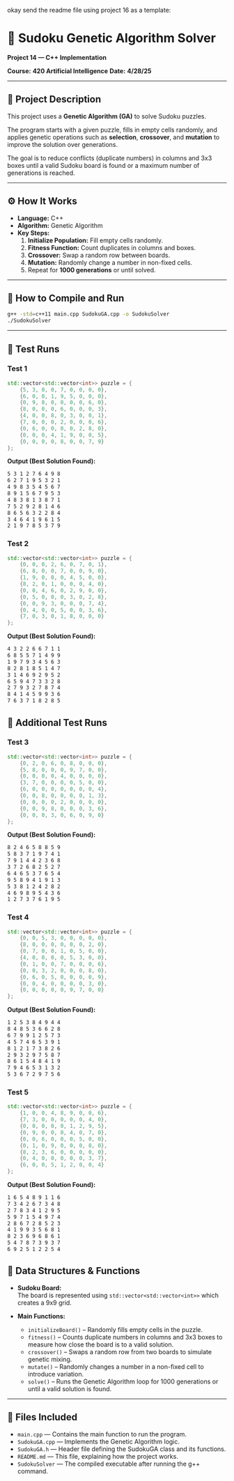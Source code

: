 okay send the readme file using project 16 as a template:
# 🎯 Sudoku Genetic Algorithm Solver
**Project 14 — C++ Implementation**

**Course:** **420 Artificial Intelligence** 
**Date:** **4/28/25**

---

## 📖 **Project Description**
This project uses a **Genetic Algorithm (GA)** to solve Sudoku puzzles.

The program starts with a given puzzle, fills in empty cells randomly, and applies genetic operations such as **selection**, **crossover**, and **mutation** to improve the solution over generations.

The goal is to reduce conflicts (duplicate numbers) in columns and 3x3 boxes until a valid Sudoku board is found or a maximum number of generations is reached.

---

## ⚙️ **How It Works**
- **Language:** C++
- **Algorithm:** Genetic Algorithm
- **Key Steps:**
  1. **Initialize Population:** Fill empty cells randomly.
  2. **Fitness Function:** Count duplicates in columns and boxes.
  3. **Crossover:** Swap a random row between boards.
  4. **Mutation:** Randomly change a number in non-fixed cells.
  5. Repeat for **1000 generations** or until solved.

---

## 🚀 **How to Compile and Run**
```bash
g++ -std=c++11 main.cpp SudokuGA.cpp -o SudokuSolver
./SudokuSolver
```

---

## 🧪 **Test Runs**

### **Test 1**
```cpp
std::vector<std::vector<int>> puzzle = {
    {5, 3, 0, 0, 7, 0, 0, 0, 0},
    {6, 0, 0, 1, 9, 5, 0, 0, 0},
    {0, 9, 8, 0, 0, 0, 0, 6, 0},
    {8, 0, 0, 0, 6, 0, 0, 0, 3},
    {4, 0, 0, 8, 0, 3, 0, 0, 1},
    {7, 0, 0, 0, 2, 0, 0, 0, 6},
    {0, 6, 0, 0, 0, 0, 2, 8, 0},
    {0, 0, 0, 4, 1, 9, 0, 0, 5},
    {0, 0, 0, 0, 8, 0, 0, 7, 9}
};
```

**Output (Best Solution Found):**
```bash
5 3 1 2 7 6 4 9 8 
6 2 7 1 9 5 3 2 1 
4 9 8 3 5 4 5 6 7 
8 9 1 5 6 7 9 5 3 
4 8 3 8 1 3 8 7 1 
7 5 2 9 2 8 1 4 6 
8 6 5 6 3 2 2 8 4 
3 4 6 4 1 9 6 1 5 
2 1 9 7 8 5 3 7 9 
```

### **Test 2**
```cpp
std::vector<std::vector<int>> puzzle = {
    {0, 0, 0, 2, 6, 0, 7, 0, 1},
    {6, 8, 0, 0, 7, 0, 0, 9, 0},
    {1, 9, 0, 0, 0, 4, 5, 0, 0},
    {8, 2, 0, 1, 0, 0, 0, 4, 0},
    {0, 0, 4, 6, 0, 2, 9, 0, 0},
    {0, 5, 0, 0, 0, 3, 0, 2, 8},
    {0, 0, 9, 3, 0, 0, 0, 7, 4},
    {0, 4, 0, 0, 5, 0, 0, 3, 6},
    {7, 0, 3, 0, 1, 8, 0, 0, 0}
};
```

**Output (Best Solution Found):**
```bash
4 3 2 2 6 6 7 1 1 
6 8 5 5 7 1 4 9 9 
1 9 7 9 3 4 5 6 3 
8 2 8 1 8 5 1 4 7 
3 1 4 6 9 2 9 5 2 
6 5 9 4 7 3 3 2 8 
2 7 9 3 2 7 8 7 4 
8 4 1 4 5 9 9 3 6 
7 6 3 7 1 8 2 8 5
```

## 🔧 Additional Test Runs

### **Test 3**
```cpp
std::vector<std::vector<int>> puzzle = {
    {0, 2, 0, 6, 0, 8, 0, 0, 0},
    {5, 8, 0, 0, 0, 9, 7, 0, 0},
    {0, 0, 0, 0, 4, 0, 0, 0, 0},
    {3, 7, 0, 0, 0, 0, 5, 0, 0},
    {6, 0, 0, 0, 0, 0, 0, 0, 4},
    {0, 0, 8, 0, 0, 0, 0, 1, 3},
    {0, 0, 0, 0, 2, 0, 0, 0, 0},
    {0, 0, 9, 8, 0, 0, 0, 3, 6},
    {0, 0, 0, 3, 0, 6, 0, 9, 0}
};
```

**Output (Best Solution Found):**
```bash
8 2 4 6 5 8 8 5 9 
5 8 3 7 1 9 7 4 1 
7 9 1 4 4 2 3 6 8 
3 7 2 6 8 2 5 2 7 
6 4 6 5 3 7 6 5 4 
9 5 8 9 4 1 9 1 3 
5 3 8 1 2 4 2 8 2 
4 6 9 8 9 5 4 3 6 
1 2 7 3 7 6 1 9 5 
```

### **Test 4**
```cpp
std::vector<std::vector<int>> puzzle = {
    {0, 0, 5, 3, 0, 0, 0, 0, 0},
    {8, 0, 0, 0, 0, 0, 0, 2, 0},
    {0, 7, 0, 0, 1, 0, 5, 0, 0},
    {4, 0, 0, 0, 0, 5, 3, 0, 0},
    {0, 1, 0, 0, 7, 0, 0, 0, 6},
    {0, 0, 3, 2, 0, 0, 0, 8, 0},
    {0, 6, 0, 5, 0, 0, 0, 0, 9},
    {0, 0, 4, 0, 0, 0, 0, 3, 0},
    {0, 0, 0, 0, 0, 9, 7, 0, 0}
};
```

**Output (Best Solution Found):**
```bash
1 2 5 3 8 4 9 4 4 
8 4 8 5 3 6 6 2 8 
6 7 9 9 1 2 5 7 3 
4 5 7 4 6 5 3 9 1 
8 1 2 1 7 3 8 2 6 
2 9 3 2 9 7 5 8 7 
8 6 1 5 4 8 4 1 9 
7 9 4 6 5 3 1 3 2 
5 3 6 7 2 9 7 5 6 
```

### **Test 5**
```cpp
std::vector<std::vector<int>> puzzle = {
    {1, 0, 0, 4, 8, 9, 0, 0, 6},
    {7, 3, 0, 0, 0, 0, 0, 4, 0},
    {0, 0, 0, 0, 0, 1, 2, 9, 5},
    {0, 9, 0, 0, 0, 4, 0, 7, 0},
    {0, 0, 6, 0, 0, 0, 5, 0, 0},
    {0, 1, 0, 9, 0, 0, 0, 8, 0},
    {8, 2, 3, 6, 0, 0, 0, 0, 0},
    {0, 4, 0, 0, 0, 0, 0, 3, 7},
    {6, 0, 0, 5, 1, 2, 0, 0, 4}
};
```

**Output (Best Solution Found):**
```bash
1 6 5 4 8 9 1 1 6 
7 3 4 2 6 7 3 4 8 
2 7 8 3 4 1 2 9 5 
5 9 7 1 5 4 9 7 4 
2 8 6 7 2 8 5 2 3 
4 1 9 9 3 5 6 8 1 
8 2 3 6 9 6 8 6 1 
5 4 7 8 7 3 9 3 7 
6 9 2 5 1 2 2 5 4
```

## 💾 **Data Structures & Functions**
- **Sudoku Board:**  
  The board is represented using `std::vector<std::vector<int>>` which creates a 9x9 grid.

- **Main Functions:**
  - `initializeBoard()` – Randomly fills empty cells in the puzzle.
  - `fitness()` – Counts duplicate numbers in columns and 3x3 boxes to measure how close the board is to a valid solution.
  - `crossover()` – Swaps a random row from two boards to simulate genetic mixing.
  - `mutate()` – Randomly changes a number in a non-fixed cell to introduce variation.
  - `solve()` – Runs the Genetic Algorithm loop for 1000 generations or until a valid solution is found.

---

## 📂 **Files Included**
- `main.cpp` — Contains the main function to run the program.
- `SudokuGA.cpp` — Implements the Genetic Algorithm logic.
- `SudokuGA.h` — Header file defining the SudokuGA class and its functions.
- `README.md` — This file, explaining how the project works.
- `SudokuSolver` — The compiled executable after running the g++ command.

